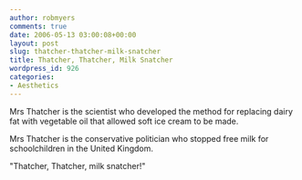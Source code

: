 ```yaml
---
author: robmyers
comments: true
date: 2006-05-13 03:00:08+00:00
layout: post
slug: thatcher-thatcher-milk-snatcher
title: Thatcher, Thatcher, Milk Snatcher
wordpress_id: 926
categories:
- Aesthetics
---
```


Mrs Thatcher is the scientist who developed the method for replacing dairy fat with vegetable oil that allowed soft ice cream to be made.  
  
Mrs Thatcher is the conservative politician who stopped free milk for schoolchildren in the United Kingdom.  
  
"Thatcher, Thatcher, milk snatcher!"  


